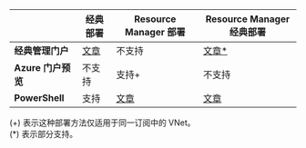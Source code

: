 | | **经典部署** | **Resource Manager 部署** | **Resource Manager 经典部署** |
|----------------------------------------|-------------|----------------------|---------------------------------|
| **经典管理门户** | [文章](/documentation/articles/virtual-networks-configure-vnet-to-vnet-connection/) | 不支持 | [文章*](/documentation/articles/vpn-gateway-connect-different-deployment-models-portal/) |
| **Azure 门户预览** | 不支持 | 支持+ | 不支持 |
| **PowerShell** | 支持 | [文章](/documentation/articles/vpn-gateway-vnet-vnet-rm-ps/) | [文章](/documentation/articles/vpn-gateway-connect-different-deployment-models-powershell/)

(+) 表示这种部署方法仅适用于同一订阅中的 VNet。<br> 
(*) 表示部分支持。

<!---HONumber=Mooncake_1010_2016-->
